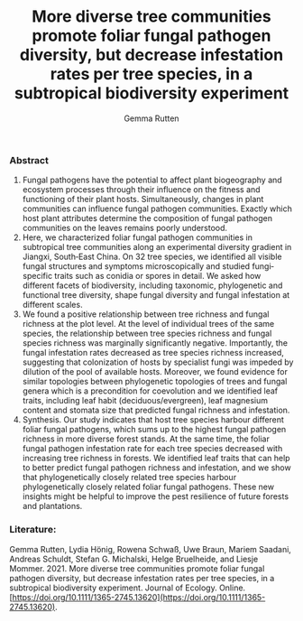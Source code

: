 ﻿---
layout: post
title:  "More diverse tree communities promote foliar fungal pathogen diversity, but decrease infestation rates per tree species, in a subtropical biodiversity experiment"
author: Gemma Rutten
categories: [ Article ]
image: assets/projects/GR1.jpg
tags: featured
---
### Abstract
1. Fungal pathogens have the potential to affect plant biogeography and ecosystem processes through their influence on the fitness and functioning of their plant hosts. Simultaneously, changes in plant communities can influence fungal pathogen communities. Exactly which host plant attributes determine the composition of fungal pathogen communities on the leaves remains poorly understood.
2. Here, we characterized foliar fungal pathogen communities in subtropical tree communities along an experimental diversity gradient in Jiangxi, South‐East China. On 32 tree species, we identified all visible fungal structures and symptoms microscopically and studied fungi‐specific traits such as conidia or spores in detail. We asked how different facets of biodiversity, including taxonomic, phylogenetic and functional tree diversity, shape fungal diversity and fungal infestation at different scales.
3. We found a positive relationship between tree richness and fungal richness at the plot level. At the level of individual trees of the same species, the relationship between tree species richness and fungal species richness was marginally significantly negative. Importantly, the fungal infestation rates decreased as tree species richness increased, suggesting that colonization of hosts by specialist fungi was impeded by dilution of the pool of available hosts. Moreover, we found evidence for similar topologies between phylogenetic topologies of trees and fungal genera which is a precondition for coevolution and we identified leaf traits, including leaf habit (deciduous/evergreen), leaf magnesium content and stomata size that predicted fungal richness and infestation.
4. Synthesis. Our study indicates that host tree species harbour different foliar fungal pathogens, which sums up to the highest fungal pathogen richness in more diverse forest stands. At the same time, the foliar fungal pathogen infestation rate for each tree species decreased with increasing tree richness in forests. We identified leaf traits that can help to better predict fungal pathogen richness and infestation, and we show that phylogenetically closely related tree species harbour phylogenetically closely related foliar fungal pathogens. These new insights might be helpful to improve the pest resilience of future forests and plantations.

### Literature:
Gemma Rutten, Lydia Hönig, Rowena Schwaß, Uwe Braun, Mariem Saadani, Andreas Schuldt, Stefan G. Michalski, Helge Bruelheide, and Liesje Mommer. 2021. More diverse tree communities promote foliar fungal pathogen diversity, but decrease infestation rates per tree species, in a subtropical biodiversity experiment. Journal of Ecology. Online. [https://doi.org/10.1111/1365-2745.13620](https://doi.org/10.1111/1365-2745.13620).